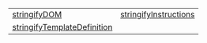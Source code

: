 |                                                                                            |                                                                                |
| ------------------------------------------------------------------------------------------ | ------------------------------------------------------------------------------ |
| [stringifyDOM](/jit-html/function/debugging/stringifydom.md)                               | [stringifyInstructions](/jit-html/function/debugging/stringifyinstructions.md) |
| [stringifyTemplateDefinition](/jit-html/function/debugging/stringifytemplatedefinition.md) |                                                                                |